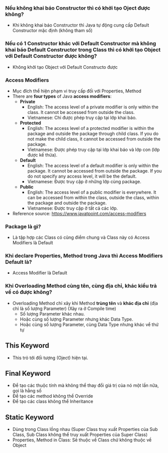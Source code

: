 ### Nếu không khai báo Constructor thì có khởi tạo Oject được không?
- Khi không khai báo Constructor thì Java tự động cung cấp Default Constructor mặc định (không tham số)

### Nếu có 1 Constructor khác với Default Constructor mà không khai báo Default Constructor trong Class thì có khởi tạo Object với Default Constructor được không?
- Không khởi tạo Object với Default Constructo được

### Access Modifiers
- Mục đích thể hiện phạm vi truy cấp đối với Properties, Method
- There are **four types** of Java **access modifiers**:
  - **Private**
    - English: The access level of a private modifier is only within the class. It cannot be accessed from outside the class. 
    - Vietnamese: Chỉ được phép truy cập tại lớp khai báo.
  - **Protected** 
    - English: The access level of a protected modifier is within the package and outside the package through child class. If you do not make the child class, it cannot be accessed from outside the package.
    - Vietnamese: Được phép truy cập tại lớp khai báo và lớp con (lớp được kế thừa).
  - **Default** 
    - English: The access level of a default modifier is only within the package. It cannot be accessed from outside the package. If you do not specify any access level, it will be the default.
    - Vietnamese: Được truy cập ở những lớp cùng package.
  - **Public**
    - English: The access level of a public modifier is everywhere. It can be accessed from within the class, outside the class, within the package and outside the package. 
    - Vietnamese: Được truy cập ở tất cả các lớp.
- Reference source: https://www.javatpoint.com/access-modifiers

### Package là gì? 
- Là tập hợp các Class có cũng điểm chung và Class này có Access Modifiers là Default

### Khi declare Properties, Method trong Java thì Access Modifiers Default là?
- Access Modifier là Default

### Khi Overloading Method cùng tên, cùng địa chỉ, khác kiểu trả về có được không?
- Overloading Method chỉ xãy khi Method **trùng tên** và **khác địa chỉ** (địa chỉ là số lượng Parameter) (Xảy ra ở Compile time)
  - Số lượng Parameter khác nhau.
  - Hoặc cùng số lượng Parameter nhưng khác Data Type.
  - Hoặc cùng số lượng Parameter, cùng Data Type nhưng khác vể thứ tự

## This Keyword
- This trỏ tới đối tượng (Oject) hiện tại.

## Final Keyword
- Để tạo các thuộc tính mà không thể thay đổi giá trị của nó một lần nữa, gọi là hằng số
- Để tạo các method không thể Override
- Để tạo các class không thể Inheritance

## Static Keyword
- Dùng trong Class lồng nhau (Super Class truy xuất Properties của Sub Class, Sub Class không thể truy xuất Properties của Super Class)
- Properties, Method in Class: Sẽ thuộc về Class chứ không thuộc về Object